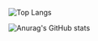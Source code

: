 ![Top Langs](https://github-readme-stats.vercel.app/api/top-langs/?username=didskfo)

![Anurag's GitHub stats](https://github-readme-stats.vercel.app/api?username=didskfo)

<!--
**didskfo/didskfo** is a ✨ _special_ ✨ repository because its `README.md` (this file) appears on your GitHub profile.

Here are some ideas to get you started:

- 🔭 I’m currently working on ...
- 🌱 I’m currently learning ...
- 👯 I’m looking to collaborate on ...
- 🤔 I’m looking for help with ...
- 💬 Ask me about ...
- 📫 How to reach me: ...
- 😄 Pronouns: ...
- ⚡ Fun fact: ...
-->
